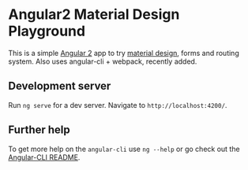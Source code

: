 # Angular2 Material Design Playground

This is a simple [Angular 2](https://angular.io/) app to try [material design](https://material.google.com/), forms and routing system. Also uses angular-cli + webpack, recently added.

## Development server
Run `ng serve` for a dev server. Navigate to `http://localhost:4200/`.

## Further help

To get more help on the `angular-cli` use `ng --help` or go check out the [Angular-CLI README](https://github.com/angular/angular-cli/blob/master/README.md).
